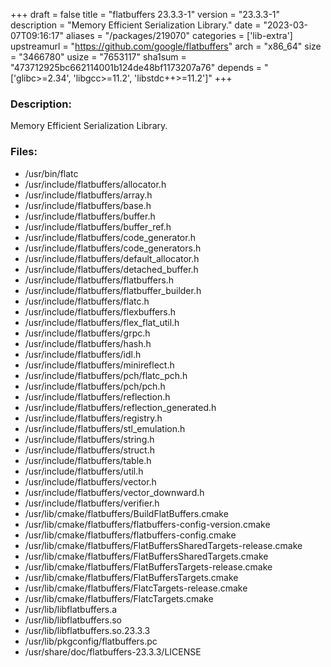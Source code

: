 +++
draft = false
title = "flatbuffers 23.3.3-1"
version = "23.3.3-1"
description = "Memory Efficient Serialization Library."
date = "2023-03-07T09:16:17"
aliases = "/packages/219070"
categories = ['lib-extra']
upstreamurl = "https://github.com/google/flatbuffers"
arch = "x86_64"
size = "3466780"
usize = "7653117"
sha1sum = "473712925bc662114001b124de48bf1173207a76"
depends = "['glibc>=2.34', 'libgcc>=11.2', 'libstdc++>=11.2']"
+++
### Description: 
Memory Efficient Serialization Library.

### Files: 
* /usr/bin/flatc
* /usr/include/flatbuffers/allocator.h
* /usr/include/flatbuffers/array.h
* /usr/include/flatbuffers/base.h
* /usr/include/flatbuffers/buffer.h
* /usr/include/flatbuffers/buffer_ref.h
* /usr/include/flatbuffers/code_generator.h
* /usr/include/flatbuffers/code_generators.h
* /usr/include/flatbuffers/default_allocator.h
* /usr/include/flatbuffers/detached_buffer.h
* /usr/include/flatbuffers/flatbuffers.h
* /usr/include/flatbuffers/flatbuffer_builder.h
* /usr/include/flatbuffers/flatc.h
* /usr/include/flatbuffers/flexbuffers.h
* /usr/include/flatbuffers/flex_flat_util.h
* /usr/include/flatbuffers/grpc.h
* /usr/include/flatbuffers/hash.h
* /usr/include/flatbuffers/idl.h
* /usr/include/flatbuffers/minireflect.h
* /usr/include/flatbuffers/pch/flatc_pch.h
* /usr/include/flatbuffers/pch/pch.h
* /usr/include/flatbuffers/reflection.h
* /usr/include/flatbuffers/reflection_generated.h
* /usr/include/flatbuffers/registry.h
* /usr/include/flatbuffers/stl_emulation.h
* /usr/include/flatbuffers/string.h
* /usr/include/flatbuffers/struct.h
* /usr/include/flatbuffers/table.h
* /usr/include/flatbuffers/util.h
* /usr/include/flatbuffers/vector.h
* /usr/include/flatbuffers/vector_downward.h
* /usr/include/flatbuffers/verifier.h
* /usr/lib/cmake/flatbuffers/BuildFlatBuffers.cmake
* /usr/lib/cmake/flatbuffers/flatbuffers-config-version.cmake
* /usr/lib/cmake/flatbuffers/flatbuffers-config.cmake
* /usr/lib/cmake/flatbuffers/FlatBuffersSharedTargets-release.cmake
* /usr/lib/cmake/flatbuffers/FlatBuffersSharedTargets.cmake
* /usr/lib/cmake/flatbuffers/FlatBuffersTargets-release.cmake
* /usr/lib/cmake/flatbuffers/FlatBuffersTargets.cmake
* /usr/lib/cmake/flatbuffers/FlatcTargets-release.cmake
* /usr/lib/cmake/flatbuffers/FlatcTargets.cmake
* /usr/lib/libflatbuffers.a
* /usr/lib/libflatbuffers.so
* /usr/lib/libflatbuffers.so.23.3.3
* /usr/lib/pkgconfig/flatbuffers.pc
* /usr/share/doc/flatbuffers-23.3.3/LICENSE
